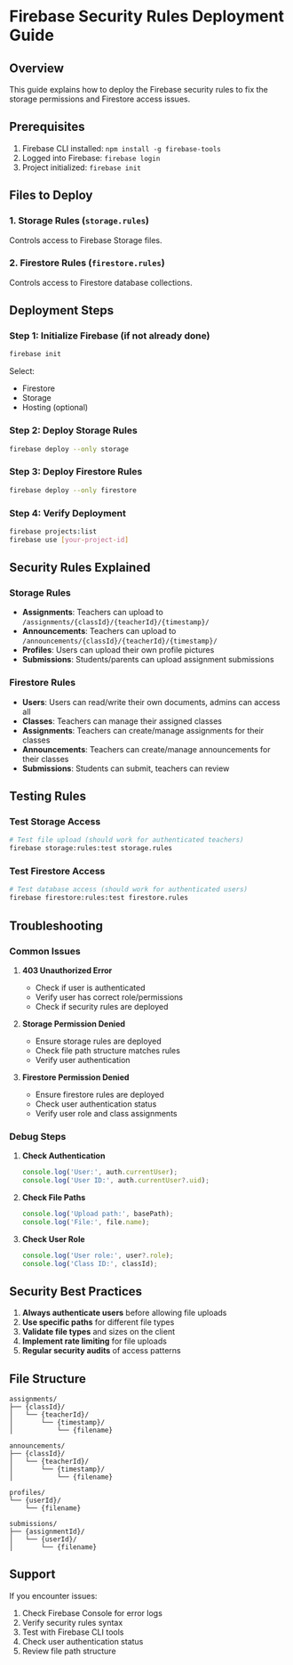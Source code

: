# Firebase Security Rules Deployment Guide

## Overview
This guide explains how to deploy the Firebase security rules to fix the storage permissions and Firestore access issues.

## Prerequisites
1. Firebase CLI installed: `npm install -g firebase-tools`
2. Logged into Firebase: `firebase login`
3. Project initialized: `firebase init`

## Files to Deploy

### 1. Storage Rules (`storage.rules`)
Controls access to Firebase Storage files.

### 2. Firestore Rules (`firestore.rules`)
Controls access to Firestore database collections.

## Deployment Steps

### Step 1: Initialize Firebase (if not already done)
```bash
firebase init
```

Select:
- Firestore
- Storage
- Hosting (optional)

### Step 2: Deploy Storage Rules
```bash
firebase deploy --only storage
```

### Step 3: Deploy Firestore Rules
```bash
firebase deploy --only firestore
```

### Step 4: Verify Deployment
```bash
firebase projects:list
firebase use [your-project-id]
```

## Security Rules Explained

### Storage Rules
- **Assignments**: Teachers can upload to `/assignments/{classId}/{teacherId}/{timestamp}/`
- **Announcements**: Teachers can upload to `/announcements/{classId}/{teacherId}/{timestamp}/`
- **Profiles**: Users can upload their own profile pictures
- **Submissions**: Students/parents can upload assignment submissions

### Firestore Rules
- **Users**: Users can read/write their own documents, admins can access all
- **Classes**: Teachers can manage their assigned classes
- **Assignments**: Teachers can create/manage assignments for their classes
- **Announcements**: Teachers can create/manage announcements for their classes
- **Submissions**: Students can submit, teachers can review

## Testing Rules

### Test Storage Access
```bash
# Test file upload (should work for authenticated teachers)
firebase storage:rules:test storage.rules
```

### Test Firestore Access
```bash
# Test database access (should work for authenticated users)
firebase firestore:rules:test firestore.rules
```

## Troubleshooting

### Common Issues

1. **403 Unauthorized Error**
   - Check if user is authenticated
   - Verify user has correct role/permissions
   - Check if security rules are deployed

2. **Storage Permission Denied**
   - Ensure storage rules are deployed
   - Check file path structure matches rules
   - Verify user authentication

3. **Firestore Permission Denied**
   - Ensure firestore rules are deployed
   - Check user authentication status
   - Verify user role and class assignments

### Debug Steps

1. **Check Authentication**
   ```javascript
   console.log('User:', auth.currentUser);
   console.log('User ID:', auth.currentUser?.uid);
   ```

2. **Check File Paths**
   ```javascript
   console.log('Upload path:', basePath);
   console.log('File:', file.name);
   ```

3. **Check User Role**
   ```javascript
   console.log('User role:', user?.role);
   console.log('Class ID:', classId);
   ```

## Security Best Practices

1. **Always authenticate users** before allowing file uploads
2. **Use specific paths** for different file types
3. **Validate file types** and sizes on the client
4. **Implement rate limiting** for file uploads
5. **Regular security audits** of access patterns

## File Structure

```
assignments/
├── {classId}/
│   └── {teacherId}/
│       └── {timestamp}/
│           └── {filename}

announcements/
├── {classId}/
│   └── {teacherId}/
│       └── {timestamp}/
│           └── {filename}

profiles/
└── {userId}/
    └── {filename}

submissions/
├── {assignmentId}/
│   └── {userId}/
│       └── {filename}
```

## Support

If you encounter issues:
1. Check Firebase Console for error logs
2. Verify security rules syntax
3. Test with Firebase CLI tools
4. Check user authentication status
5. Review file path structure
